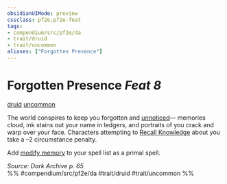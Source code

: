 ```yaml
---
obsidianUIMode: preview
cssclass: pf2e,pf2e-feat
tags:
- compendium/src/pf2e/da
- trait/druid
- trait/uncommon
aliases: ["Forgotten Presence"]
---
```

# Forgotten Presence  *Feat 8*  
[druid](rules/traits/druid.md "Druid Class Trait")  [uncommon](rules/traits/uncommon.md "Uncommon Rarity Trait")  


The world conspires to keep you forgotten and [unnoticed](rules/conditions.md#Unnoticed)— memories cloud, ink stains out your name in ledgers, and portraits of you crack and warp over your face. Characters attempting to [Recall Knowledge](rules/actions/recall-knowledge.md) about you take a –2 circumstance penalty.

Add [modify memory](compendium/spells/modify-memory.md) to your spell list as a primal spell.

*Source: Dark Archive p. 65*  
%% #compendium/src/pf2e/da #trait/druid #trait/uncommon %%